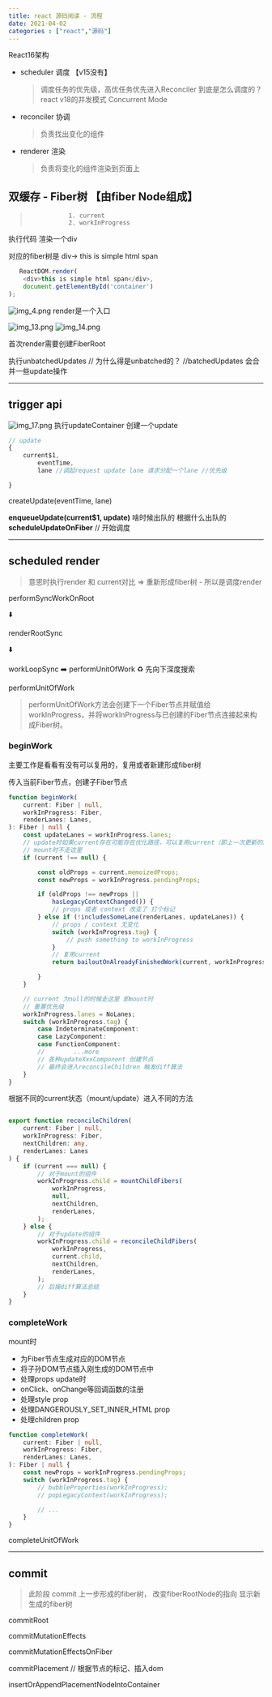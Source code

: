 ```yaml
---
title: react 源码阅读 - 流程
date: 2021-04-02
categories : ["react","源码"]
---
```

React16架构

<!--more-->

* scheduler 调度 【v15没有】
  > 调度任务的优先级，高优任务优先进入Reconciler
  > 到底是怎么调度的？
  > react v18的并发模式 Concurrent Mode
* reconciler 协调 
  > 负责找出变化的组件
* renderer 渲染
  > 负责将变化的组件渲染到页面上

## 双缓存 - Fiber树 【由fiber Node组成】
>                1. current
>                2. workInProgress

执行代码 渲染一个div

对应的fiber树是 div-> this is simple html span

```javascript
   ReactDOM.render(
	<div>this is simple html span</div>,
	document.getElementById('container')
);
```

![img_4.png](/assets/react/img_4.png)
render是一个入口

![img_13.png](/assets/react/img_13.png)
![img_14.png](/assets/react/img_14.png)

首次render需要创建FiberRoot

执行unbatchedUpdates 
// 为什么得是unbatched的？
//batchedUpdates 会合并一些update操作

---

## trigger api

![img_17.png](/assets/react/img_17.png)
执行updateContainer 创建一个update

```javascript
// update
{
	current$1,
		eventTime,
		lane //调起request update lane 请求分配一个lane //优先级

}
```

createUpdate(eventTime, lane)

**enqueueUpdate(current$1, update)**
啥时候出队的 根据什么出队的
**scheduleUpdateOnFiber**
 // 开始调度

---

## scheduled render

> 意思时执行render 和 current对比 => 重新形成fiber树 - 所以是调度render

performSyncWorkOnRoot

⬇️

renderRootSync

⬇️

workLoopSync ➡️ performUnitOfWork ♻️ 先向下深度搜索

performUnitOfWork
> performUnitOfWork方法会创建下一个Fiber节点并赋值给workInProgress，并将workInProgress与已创建的Fiber节点连接起来构成Fiber树。

### beginWork

主要工作是看看有没有可以复用的，复用或者新建形成fiber树

传入当前Fiber节点，创建子Fiber节点

```typescript
function beginWork(
    current: Fiber | null,
    workInProgress: Fiber,
    renderLanes: Lanes,
): Fiber | null {
    const updateLanes = workInProgress.lanes;
    // update时如果current存在可能存在优化路径，可以复用current（即上一次更新的Fiber节点）
    // mount时不走这里
    if (current !== null) {

        const oldProps = current.memoizedProps;
        const newProps = workInProgress.pendingProps;

        if (oldProps !== newProps ||
            hasLegacyContextChanged()) {
            // props 或者 context 改变了 打个标记
        } else if (!includesSomeLane(renderLanes, updateLanes)) {
            // props / context 无变化
            switch (workInProgress.tag) {
                // push something to workInProgress
            }
            // 复用current 
            return bailoutOnAlreadyFinishedWork(current, workInProgress, renderLanes);

        }
    }

    // current 为null的时候走这里 即mount时
    // 重置优先级
    workInProgress.lanes = NoLanes;
    switch (workInProgress.tag) {
        case IndeterminateComponent:
        case LazyComponent:
        case FunctionComponent:
        //        ...more
        // 各种updateXxxComponent 创建节点
        // 最终会进入reconcileChildren 触发diff算法
    }
}
```

根据不同的current状态（mount/update）进入不同的方法

```typescript

export function reconcileChildren(
    current: Fiber | null,
    workInProgress: Fiber,
    nextChildren: any,
    renderLanes: Lanes
) {
    if (current === null) {
        // 对于mount的组件
        workInProgress.child = mountChildFibers(
            workInProgress,
            null,
            nextChildren,
            renderLanes,
        );
    } else {
        // 对于update的组件
        workInProgress.child = reconcileChildFibers(
            workInProgress,
            current.child,
            nextChildren,
            renderLanes,
        );
        // 后接diff算法总结
    }
}
```

### completeWork

mount时

* 为Fiber节点生成对应的DOM节点
* 将子孙DOM节点插入刚生成的DOM节点中
* 处理props update时
* onClick、onChange等回调函数的注册
* 处理style prop
* 处理DANGEROUSLY_SET_INNER_HTML prop
* 处理children prop

```typescript
function completeWork(
    current: Fiber | null,
    workInProgress: Fiber,
    renderLanes: Lanes,
): Fiber | null {
    const newProps = workInProgress.pendingProps;
    switch (workInProgress.tag) {
        // bubbleProperties(workInProgress);
        // popLegacyContext(workInProgress);

        // ...
    }
}
```

completeUnitOfWork

---

## commit

> 此阶段 commit 上一步形成的fiber树， 改变fiberRootNode的指向 显示新生成的fiber树

commitRoot

commitMutationEffects

commitMutationEffectsOnFiber

commitPlacement // 根据节点的标记、插入dom

insertOrAppendPlacementNodeIntoContainer
